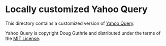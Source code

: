 # Locally customized Yahoo Query

This directory contains a customized version of [Yahoo Query](https://github.com/dpguthrie/yahooquery).

Yahoo Query is copyright Doug Guthrie and distributed under the terms of the [MIT License](https://github.com/dpguthrie/yahooquery/blob/master/LICENSE.txt).
